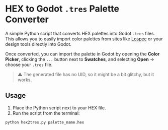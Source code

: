 # HEX to Godot `.tres` Palette Converter

A simple Python script that converts HEX palettes into Godot `.tres` files.  
This allows you to easily import color palettes from sites like [Lospec](https://lospec.com/palette-list) or your design tools directly into Godot.

Once converted, you can import the palette in Godot by opening the **Color Picker**, clicking the `...` button next to **Swatches**, and selecting **Open** → choose your `.tres` file.

> ⚠️ The generated file has no UID, so it might be a bit glitchy, but it works.

## Usage

1. Place the Python script next to your HEX file.  
2. Run the script from the terminal:

```bash
python hex2tres.py palette_name.hex
